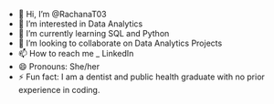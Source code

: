- 👋 Hi, I’m @RachanaT03
- 👀 I’m interested in Data Analytics
- 🌱 I’m currently learning SQL and Python
- 💞️ I’m looking to collaborate on Data Analytics Projects
- 📫 How to reach me _ LinkedIn 
- 😄 Pronouns: She/her
- ⚡ Fun fact: I am a dentist and public health graduate with no prior experience in coding. 

<!---
RachanaT03/RachanaT03 is a ✨ special ✨ repository because its `README.md` (this file) appears on your GitHub profile.
You can click the Preview link to take a look at your changes.
--->
